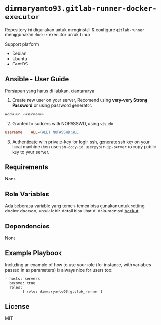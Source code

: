 `dimmaryanto93.gitlab-runner-docker-executor`
=========

Repository ini digunakan untuk menginstall & configure `gitlab-runner` menggunakan `docker` executor untuk Linux

Support platform

- Debian
- Ubuntu
- CentOS

Ansible - User Guide
------------

Persiapan yang harus di lalukan, diantaranya

1. Create new user on your server, Recomend using **very-very Strong Password** or using password generator. 
  ```bash
  adduser <username>
  ```

2. Granted to sudoers with NOPASSWD, using `visudo`
  ```ini
  username    ALL=(ALL) NOPASSWD:ALL
  ```

3. Authenticate with private-key for login ssh, generate ssh key on your local machine then use `ssh-copy-id user@your-ip-server` to copy public key to your server.


Requirements
------------

None

Role Variables
--------------

Ada beberapa variable yang temen-temen bisa gunakan untuk setting docker daemon, untuk lebih detail bisa lihat di dokumentasi [berikut](https://github.com/dimMaryanto93/ansible-role-docker#role-variables)

Dependencies
------------

None

Example Playbook
----------------

Including an example of how to use your role (for instance, with variables passed in as parameters) is always nice for users too:

```ansible
- hosts: servers
  become: true
  roles:
      - { role: dimmaryanto93.gitlab_runner }
```

License
-------

MIT
